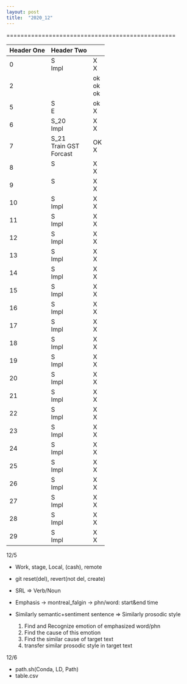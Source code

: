 ```yaml
---
layout: post
title:  "2020_12"
---
```



================================================

| Header One     | Header Two     | |
| :------------- | :------------- |:------ |
|  0     | S<br>Impl<br>        |  X<br>X<br>  |
|  2      | <br><br>             | ok<br>ok<br>ok |
|  5     | S<br>E<br>           | ok<br>X<br> |
|  6     | S_20<br>Impl<br>        |  X<br>X<br>  |
|  7     | S_21<br>Train GST<br>Forcast        |  OK<br>X<br> |
|  8     | S<br><br>        |  X<br>X<br>  |
|  9     | S<br><br>        |  X<br>X<br>  |
|  10    | S<br>Impl<br>        |  X<br>X<br>  |
|  11    | S<br>Impl<br>        |  X<br>X<br>  |
|  12    | S<br>Impl<br>        |  X<br>X<br>  |
|  13     | S<br>Impl<br>        |  X<br>X<br>  |
|  14     | S<br>Impl<br>        |  X<br>X<br>  |
|  15     | S<br>Impl<br>        |  X<br>X<br>  |
|  16     | S<br>Impl<br>        |  X<br>X<br>  |
|  17     | S<br>Impl<br>        |  X<br>X<br>  |
|  18     | S<br>Impl<br>        |  X<br>X<br>  |
|  19     | S<br>Impl<br>        |  X<br>X<br>  |
|  20     | S<br>Impl<br>        |  X<br>X<br>  |
|  21     | S<br>Impl<br>        |  X<br>X<br>  |
|  22     | S<br>Impl<br>        |  X<br>X<br>  |
|  23     | S<br>Impl<br>        |  X<br>X<br>  |
|  24     | S<br>Impl<br>        |  X<br>X<br>  |
|  25     | S<br>Impl<br>        |  X<br>X<br>  |
|  26     | S<br>Impl<br>        |  X<br>X<br>  |
|  27     | S<br>Impl<br>        |  X<br>X<br>  |
|  28     | S<br>Impl<br>        |  X<br>X<br>  |
|  29     | S<br>Impl<br>        |  X<br>X<br>  |


12/5
- Work, stage, Local, (cash), remote
- git reset(del), revert(not del, create)
- SRL => Verb/Noun
- Emphasis -> montreal_falgin -> phn/word: start&end time

- Similarly semantic+sentiment sentence => Similarly prosodic style
  1. Find and Recognize emotion of emphasized word/phn
  2. Find the cause of this emotion
  3. Find the similar cause of target text
  4. transfer similar prosodic style in target text


12/6
- path.sh(Conda, LD, Path)
- table.csv
